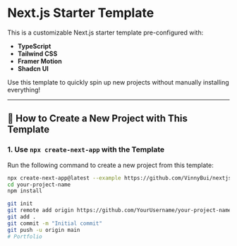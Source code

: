 # Next.js Starter Template

This is a customizable Next.js starter template pre-configured with:
- **TypeScript**
- **Tailwind CSS**
- **Framer Motion**
- **Shadcn UI**

Use this template to quickly spin up new projects without manually installing everything!

---

## 🚀 How to Create a New Project with This Template

### 1. Use `npx create-next-app` with the Template
Run the following command to create a new project from this template:
```bash
npx create-next-app@latest --example https://github.com/VinnyBui/nextjs-template.git your-project-name
cd your-project-name
npm install

git init
git remote add origin https://github.com/YourUsername/your-project-name.git
git add .
git commit -m "Initial commit"
git push -u origin main
#   P o r t f o l i o  
 
